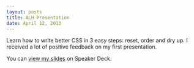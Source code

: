 ```yaml
---
layout: posts
title: ALH Presentation
date: April 12, 2013
---
```


Learn how to write better CSS in 3 easy steps: reset, order and dry up. I received a lot of positive feedback on my first presentation.

You can <a href="https://speakerdeck.com/aekaplan/write-better-css" target="_blank">view my slides</a> on Speaker Deck.
